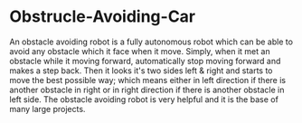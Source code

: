 # Obstrucle-Avoiding-Car
An obstacle avoiding robot is a fully autonomous robot which can be able to avoid any obstacle which it face when it move. Simply, when it met an obstacle while it moving forward, automatically stop moving forward and makes a step back. Then it looks it's two sides left &amp; right and starts to move the best possible way; which means either in left direction if there is another obstacle in right or in right direction if there is another obstacle in left side. The obstacle avoiding robot is very helpful and it is the base of many large projects.
